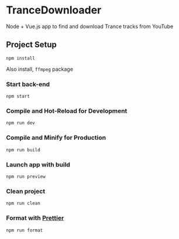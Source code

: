 # TranceDownloader
Node + Vue.js app to find and download Trance tracks from YouTube

## Project Setup

```
npm install
```

Also install, `ffmpeg` package

### Start back-end

```
npm start
```

### Compile and Hot-Reload for Development

```
npm run dev
```

### Compile and Minify for Production

```
npm run build
```

### Launch app with build

```
npm run preview
```

### Clean project

```
npm run clean
```

### Format with [Prettier](https://prettier.io/)

```
npm run format
```

